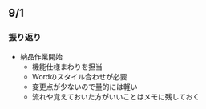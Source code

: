 
## 9/1

### 振り返り

- 納品作業開始
  - 機能仕様まわりを担当
  - Wordのスタイル合わせが必要
  - 変更点が少ないので量的には軽い
  - 流れや覚えておいた方がいいことはメモに残しておく

